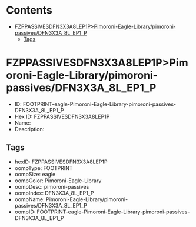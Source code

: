 



Contents
========

* [FZPPASSIVESDFN3X3A8LEP1P>Pimoroni-Eagle-Library/pimoroni-passives/DFN3X3A_8L_EP1_P](#fzppassivesdfn3x3a8lep1ppimoroni-eagle-librarypimoroni-passivesdfn3x3a_8l_ep1_p)
	* [Tags](#tags)

# FZPPASSIVESDFN3X3A8LEP1P>Pimoroni-Eagle-Library/pimoroni-passives/DFN3X3A_8L_EP1_P

- ID: FOOTPRINT-eagle-Pimoroni-Eagle-Library-pimoroni-passives-DFN3X3A_8L_EP1_P
- Hex ID: FZPPASSIVESDFN3X3A8LEP1P
- Name: 
- Description: 

## Tags

- hexID: FZPPASSIVESDFN3X3A8LEP1P
- oompType: FOOTPRINT
- oompSize: eagle
- oompColor: Pimoroni-Eagle-Library
- oompDesc: pimoroni-passives
- oompIndex: DFN3X3A_8L_EP1_P
- oompName: Pimoroni-Eagle-Library/pimoroni-passives/DFN3X3A_8L_EP1_P
- oompID: FOOTPRINT-eagle-Pimoroni-Eagle-Library-pimoroni-passives-DFN3X3A_8L_EP1_P
